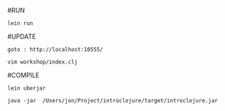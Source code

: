 

#RUN

```lein run```

#UPDATE

```goto : http://localhost:10555/```

```vim workshop/index.clj```


#COMPILE

```lein uberjar```

```java -jar  /Users/jon/Project/introclojure/target/introclojure.jar```
